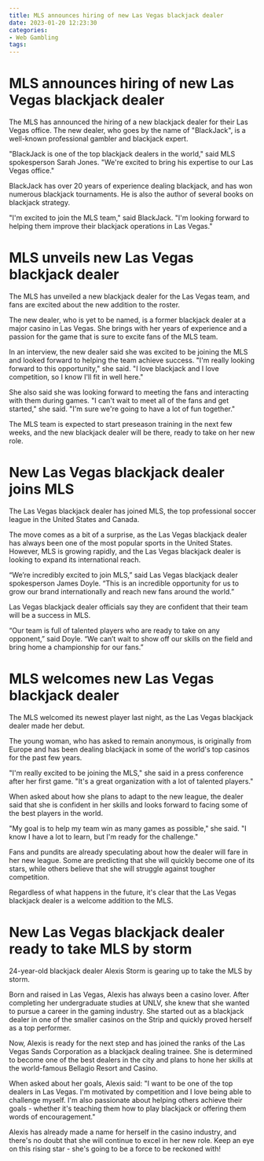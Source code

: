 ```yaml
---
title: MLS announces hiring of new Las Vegas blackjack dealer
date: 2023-01-20 12:23:30
categories:
- Web Gambling
tags:
---
```



#  MLS announces hiring of new Las Vegas blackjack dealer

The MLS has announced the hiring of a new blackjack dealer for their Las Vegas office. The new dealer, who goes by the name of "BlackJack", is a well-known professional gambler and blackjack expert.

"BlackJack is one of the top blackjack dealers in the world," said MLS spokesperson Sarah Jones. "We're excited to bring his expertise to our Las Vegas office."

BlackJack has over 20 years of experience dealing blackjack, and has won numerous blackjack tournaments. He is also the author of several books on blackjack strategy.

"I'm excited to join the MLS team," said BlackJack. "I'm looking forward to helping them improve their blackjack operations in Las Vegas."

#  MLS unveils new Las Vegas blackjack dealer

The MLS has unveiled a new blackjack dealer for the Las Vegas team, and fans are excited about the new addition to the roster.

The new dealer, who is yet to be named, is a former blackjack dealer at a major casino in Las Vegas. She brings with her years of experience and a passion for the game that is sure to excite fans of the MLS team.

In an interview, the new dealer said she was excited to be joining the MLS and looked forward to helping the team achieve success. "I'm really looking forward to this opportunity," she said. "I love blackjack and I love competition, so I know I'll fit in well here."

She also said she was looking forward to meeting the fans and interacting with them during games. "I can't wait to meet all of the fans and get started," she said. "I'm sure we're going to have a lot of fun together."

The MLS team is expected to start preseason training in the next few weeks, and the new blackjack dealer will be there, ready to take on her new role.

#  New Las Vegas blackjack dealer joins MLS

The Las Vegas blackjack dealer has joined MLS, the top professional soccer league in the United States and Canada.

The move comes as a bit of a surprise, as the Las Vegas blackjack dealer has always been one of the most popular sports in the United States. However, MLS is growing rapidly, and the Las Vegas blackjack dealer is looking to expand its international reach.

“We’re incredibly excited to join MLS,” said Las Vegas blackjack dealer spokesperson James Doyle. “This is an incredible opportunity for us to grow our brand internationally and reach new fans around the world.”

Las Vegas blackjack dealer officials say they are confident that their team will be a success in MLS.

“Our team is full of talented players who are ready to take on any opponent,” said Doyle. “We can’t wait to show off our skills on the field and bring home a championship for our fans.”

#  MLS welcomes new Las Vegas blackjack dealer

The MLS welcomed its newest player last night, as the Las Vegas blackjack dealer made her debut.

The young woman, who has asked to remain anonymous, is originally from Europe and has been dealing blackjack in some of the world's top casinos for the past few years.

"I'm really excited to be joining the MLS," she said in a press conference after her first game. "It's a great organization with a lot of talented players."

When asked about how she plans to adapt to the new league, the dealer said that she is confident in her skills and looks forward to facing some of the best players in the world.

"My goal is to help my team win as many games as possible," she said. "I know I have a lot to learn, but I'm ready for the challenge."

Fans and pundits are already speculating about how the dealer will fare in her new league. Some are predicting that she will quickly become one of its stars, while others believe that she will struggle against tougher competition.

Regardless of what happens in the future, it's clear that the Las Vegas blackjack dealer is a welcome addition to the MLS.

#  New Las Vegas blackjack dealer ready to take MLS by storm

24-year-old blackjack dealer Alexis Storm is gearing up to take the MLS by storm.

Born and raised in Las Vegas, Alexis has always been a casino lover. After completing her undergraduate studies at UNLV, she knew that she wanted to pursue a career in the gaming industry. She started out as a blackjack dealer in one of the smaller casinos on the Strip and quickly proved herself as a top performer.

Now, Alexis is ready for the next step and has joined the ranks of the Las Vegas Sands Corporation as a blackjack dealing trainee. She is determined to become one of the best dealers in the city and plans to hone her skills at the world-famous Bellagio Resort and Casino.

When asked about her goals, Alexis said: "I want to be one of the top dealers in Las Vegas. I'm motivated by competition and I love being able to challenge myself. I'm also passionate about helping others achieve their goals - whether it's teaching them how to play blackjack or offering them words of encouragement."

Alexis has already made a name for herself in the casino industry, and there's no doubt that she will continue to excel in her new role. Keep an eye on this rising star - she's going to be a force to be reckoned with!